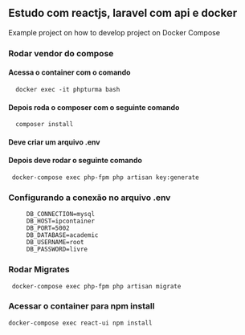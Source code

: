 ## Estudo com reactjs, laravel com api e docker
Example project on how to develop project on Docker Compose

### Rodar vendor do compose
 #### Acessa o container com o comando
      docker exec -it phpturma bash
 #### Depois roda o composer com o seguinte comando
      composer install
 #### Deve criar um arquivo .env 
 #### Depois deve rodar o seguinte comando
     docker-compose exec php-fpm php artisan key:generate
### Configurando a conexão no arquivo .env
 ```
      DB_CONNECTION=mysql
      DB_HOST=ipcontainer
      DB_PORT=5002
      DB_DATABASE=academic
      DB_USERNAME=root
      DB_PASSWORD=livre
```

### Rodar Migrates
     docker-compose exec php-fpm php artisan migrate

### Acessar o container para npm install
    docker-compose exec react-ui npm install
